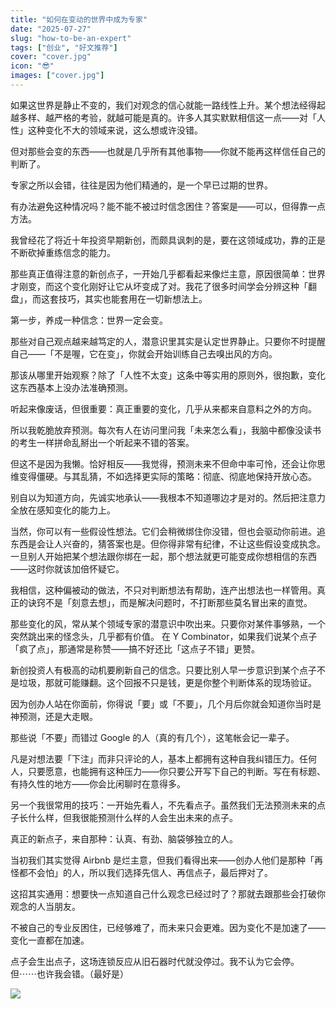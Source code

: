```yaml
---
title: "如何在变动的世界中成为专家"
date: "2025-07-27"
slug: "how-to-be-an-expert"
tags: ["创业", "好文推荐"]
cover: "cover.jpg"
icon: "😎"
images: ["cover.jpg"]
---
```

如果这世界是静止不变的，我们对观念的信心就能一路线性上升。某个想法经得起越多样、越严格的考验，就越可能是真的。许多人其实默默相信这一点——对「人性」这种变化不大的领域来说，这么想或许没错。



但对那些会变的东西——也就是几乎所有其他事物——你就不能再这样信任自己的判断了。



专家之所以会错，往往是因为他们精通的，是一个早已过期的世界。



有办法避免这种情况吗？能不能不被过时信念困住？答案是——可以，但得靠一点方法。



我曾经花了将近十年投资早期新创，而颇具讽刺的是，要在这领域成功，靠的正是不断砍掉重练信念的能力。



那些真正值得注意的新创点子，一开始几乎都看起来像烂主意，原因很简单：世界才刚变，而这个变化刚好让它从坏变成了对。我花了很多时间学会分辨这种「翻盘」，而这套技巧，其实也能套用在一切新想法上。



第一步，养成一种信念：世界一定会变。



那些对自己观点越来越笃定的人，潜意识里其实是认定世界静止。只要你不时提醒自己——「不是喔，它在变」，你就会开始训练自己去嗅出风的方向。



那该从哪里开始观察？除了「人性不太变」这条中等实用的原则外，很抱歉，变化这东西基本上没办法准确预测。



听起来像废话，但很重要：真正重要的变化，几乎从来都来自意料之外的方向。



所以我乾脆放弃预测。每次有人在访问里问我「未来怎么看」，我脑中都像没读书的考生一样拼命乱掰出一个听起来不错的答案。



但这不是因为我懒。恰好相反——我觉得，预测未来不但命中率可怜，还会让你思维变得僵硬。与其乱猜，不如选择更实际的策略：彻底、彻底地保持开放心态。



别自以为知道方向，先诚实地承认——我根本不知道哪边才是对的。然后把注意力全放在感知变化的能力上。



当然，你可以有一些假设性想法。它们会稍微绑住你没错，但也会驱动你前进。追东西是会让人兴奋的，猜答案也是。但你得非常有纪律，不让这些假设变成执念。
一旦别人开始把某个想法跟你绑在一起，那个想法就更可能变成你想相信的东西——这时你就该加倍怀疑它。



我相信，这种偏被动的做法，不只对判断想法有帮助，连产出想法也一样管用。真正的诀窍不是「刻意去想」，而是解决问题时，不打断那些莫名冒出来的直觉。



那些变化的风，常从某个领域专家的潜意识中吹出来。只要你对某件事够熟，一个突然跳出来的怪念头，几乎都有价值。
在 Y Combinator，如果我们说某个点子「疯了点」，那通常是称赞——搞不好还比「这点子不错」更赞。



新创投资人有极高的动机要刷新自己的信念。只要比别人早一步意识到某个点子不是垃圾，那就可能赚翻。这个回报不只是钱，更是你整个判断体系的现场验证。



因为创办人站在你面前，你得说「要」或「不要」，几个月后你就会知道你当时是神预测，还是大走眼。



那些说「不要」而错过 Google 的人（真的有几个），这笔帐会记一辈子。



凡是对想法要「下注」而非只评论的人，基本上都拥有这种自我纠错压力。任何人，只要愿意，也能拥有这种压力——你只要公开写下自己的判断。写在有标题、有持久性的地方——你会比闲聊时在意得多。



另一个我很常用的技巧：一开始先看人，不先看点子。虽然我们无法预测未来的点子长什么样，但我很能预测什么样的人会生出未来的点子。



真正的新点子，来自那种：认真、有劲、脑袋够独立的人。



当初我们其实觉得 Airbnb 是烂主意，但我们看得出来——创办人他们是那种「再怪都不会怕」的人，所以我们选择先信人、再信点子，最后押对了。



这招其实通用：想要快一点知道自己什么观念已经过时了？那就去跟那些会打破你观念的人当朋友。



不被自己的专业反困住，已经够难了，而未来只会更难。因为变化不是加速了——变化一直都在加速。



点子会生出点子，这场连锁反应从旧石器时代就没停过。我不认为它会停。
但⋯⋯也许我会错。（最好是）




![](https://prod-files-secure.s3.us-west-2.amazonaws.com/112d0858-5090-4d34-a606-b75eb8d65fd2/46476355-9cf3-4e99-9b7a-3531bc426380/1000202064.png?X-Amz-Algorithm=AWS4-HMAC-SHA256&X-Amz-Content-Sha256=UNSIGNED-PAYLOAD&X-Amz-Credential=ASIAZI2LB466QVC7BOYV%2F20250923%2Fus-west-2%2Fs3%2Faws4_request&X-Amz-Date=20250923T051259Z&X-Amz-Expires=3600&X-Amz-Security-Token=IQoJb3JpZ2luX2VjELX%2F%2F%2F%2F%2F%2F%2F%2F%2F%2FwEaCXVzLXdlc3QtMiJGMEQCIBqKXxgGNkr2h%2F6cWxI%2BuvPLXzhNAqdIjiZY0sMYn3YFAiBf3CIltIyYS6hKlKCoKxyPhgnX9pPPn7U6mdDOsk1%2Bxir%2FAwg%2BEAAaDDYzNzQyMzE4MzgwNSIMY%2FqZ%2Bec14XbjEWUwKtwDA6rmTUiWJmo5%2Fds0lQUKcunIFHvcBu4oNmji0iCclup3rOAhmwB67JBURPC400JqaF%2FkPZJqp09nQjd12axHMKHjJ2DhuZ%2FTucMU3fG9kEK%2FkYM7pmA2trWzzgLSZL4Mk6Xr2DTmeS1kzFZyJeBj4EH7traPtTgguSfOIAG5ZTYqHM%2B2hvoSEuJ%2F8NhFMCsZfJ0H3YNFQW99js4keFtEmY5cfm%2Fgz%2FVoOo5ZRdl0fPR5%2BaYkW%2FFTH5MYs26oiurRLpai2ELT8nA8RHoaqv4nf12VnKfu1wFy4nfnWxvTKPp6gHb9OoSQ43JHbkbpHzhm3vFdj4%2FNQNXfZ5Jk2iQMMsNbnOsfZmIs8%2BLLbWbV5Fh55dOD2qoY2NWSVDXeKFJ413s9Nu%2Fxj4Ep4C2z%2BKGdTp84dHhPA8MTwHDw2MyefQIZnrRkZ024MTtYWFR%2BSG%2FRxx7qs%2FizLKOUid8fyl2tgRTe51SQq6tqNO%2BMgFPnmy0M1cHRrQQEAM2L6z0hrJVxCSJbGmh5cOi29NZuje%2BeEdJ9n9km3py5Zs%2Fhrj3zXbe6QOp4936nbLwzCLczYEX%2B83AK9VS8v7dCojAG0Z6Qxt4FU6lo%2FFmmR6f1FMrDW%2Bz2X2GiPyrvePH0n%2Bow%2Bs%2FIxgY6pgEqECdwQf0gtZfspDHEZnemJDBevdzxt0MF4p3tv%2FQYDSZ10nAd9pSJ624svAfihWPOhLME8%2F4VrOIBI0t%2Fo9O7FrPMMl3H5xxWZWxyQVlN35CNhd6rAR8KrvL4tfua5xQ44uGO5g0j2SyO4eD2VQOYiRiaawCooAOceV9GyRNtGKSJbBQwDTF39j1klfYUNVMPrbKlgrApvmWstpeHXJBveB1Q370E&X-Amz-Signature=99fea1d9eeebc0c6a9d8dd2fb854b7d8f040d71b09099a4bf202b4e6e5310c6d&X-Amz-SignedHeaders=host&x-amz-checksum-mode=ENABLED&x-id=GetObject)

